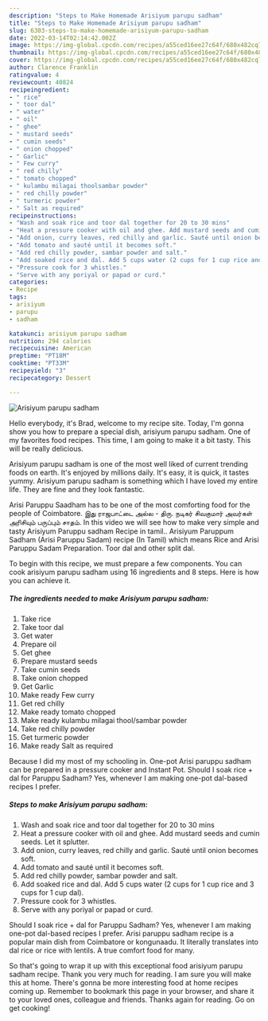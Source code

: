 ```yaml
---
description: "Steps to Make Homemade Arisiyum parupu sadham"
title: "Steps to Make Homemade Arisiyum parupu sadham"
slug: 6303-steps-to-make-homemade-arisiyum-parupu-sadham
date: 2022-03-14T02:14:42.002Z
image: https://img-global.cpcdn.com/recipes/a55ced16ee27c64f/680x482cq70/arisiyum-parupu-sadham-recipe-main-photo.jpg
thumbnail: https://img-global.cpcdn.com/recipes/a55ced16ee27c64f/680x482cq70/arisiyum-parupu-sadham-recipe-main-photo.jpg
cover: https://img-global.cpcdn.com/recipes/a55ced16ee27c64f/680x482cq70/arisiyum-parupu-sadham-recipe-main-photo.jpg
author: Clarence Franklin
ratingvalue: 4
reviewcount: 40824
recipeingredient:
- " rice"
- " toor dal"
- " water"
- " oil"
- " ghee"
- " mustard seeds"
- " cumin seeds"
- " onion chopped"
- " Garlic"
- " Few curry"
- " red chilly"
- " tomato chopped"
- " kulambu milagai thoolsambar powder"
- " red chilly powder"
- " turmeric powder"
- " Salt as required"
recipeinstructions:
- "Wash and soak rice and toor dal together for 20 to 30 mins"
- "Heat a pressure cooker with oil and ghee. Add mustard seeds and cumin seeds. Let it splutter."
- "Add onion, curry leaves, red chilly and garlic. Sauté until onion becomes soft."
- "Add tomato and sauté until it becomes soft."
- "Add red chilly powder, sambar powder and salt."
- "Add soaked rice and dal. Add 5 cups water (2 cups for 1 cup rice and 3 cups for 1 cup dal)."
- "Pressure cook for 3 whistles."
- "Serve with any poriyal or papad or curd."
categories:
- Recipe
tags:
- arisiyum
- parupu
- sadham

katakunci: arisiyum parupu sadham 
nutrition: 294 calories
recipecuisine: American
preptime: "PT18M"
cooktime: "PT33M"
recipeyield: "3"
recipecategory: Dessert

---
```



![Arisiyum parupu sadham](https://img-global.cpcdn.com/recipes/a55ced16ee27c64f/680x482cq70/arisiyum-parupu-sadham-recipe-main-photo.jpg)

Hello everybody, it's Brad, welcome to my recipe site. Today, I'm gonna show you how to prepare a special dish, arisiyum parupu sadham. One of my favorites food recipes. This time, I am going to make it a bit tasty. This will be really delicious.

Arisiyum parupu sadham is one of the most well liked of current trending foods on earth. It's enjoyed by millions daily. It's easy, it is quick, it tastes yummy. Arisiyum parupu sadham is something which I have loved my entire life. They are fine and they look fantastic.

Arisi Paruppu Saadham has to be one of the most comforting food for the people of Coimbatore. இது ராஜபாட்டை அல்ல - திரு. நடிகர் சிவகுமார் அவர்கள் அரிசியும் பருப்பும் சாதம். In this video we will see how to make very simple and tasty Arisiyum Paruppu sadham Recipe in tamil.. Arisiyum Paruppum Sadham (Arisi Paruppu Sadam) recipe (In Tamil) which means Rice and Arisi Paruppu Sadam Preparation. Toor dal and other split dal.


To begin with this recipe, we must prepare a few components. You can cook arisiyum parupu sadham using 16 ingredients and 8 steps. Here is how you can achieve it.

<!--inarticleads1-->

##### The ingredients needed to make Arisiyum parupu sadham:

1. Take  rice
1. Take  toor dal
1. Get  water
1. Prepare  oil
1. Get  ghee
1. Prepare  mustard seeds
1. Take  cumin seeds
1. Take  onion chopped
1. Get  Garlic
1. Make ready  Few curry
1. Get  red chilly
1. Make ready  tomato chopped
1. Make ready  kulambu milagai thool/sambar powder
1. Take  red chilly powder
1. Get  turmeric powder
1. Make ready  Salt as required


Because I did my most of my schooling in. One-pot Arisi paruppu sadham can be prepared in a pressure cooker and Instant Pot. Should I soak rice + dal for Paruppu Sadham? Yes, whenever I am making one-pot dal-based recipes I prefer. 

<!--inarticleads2-->

##### Steps to make Arisiyum parupu sadham:

1. Wash and soak rice and toor dal together for 20 to 30 mins
1. Heat a pressure cooker with oil and ghee. Add mustard seeds and cumin seeds. Let it splutter.
1. Add onion, curry leaves, red chilly and garlic. Sauté until onion becomes soft.
1. Add tomato and sauté until it becomes soft.
1. Add red chilly powder, sambar powder and salt.
1. Add soaked rice and dal. Add 5 cups water (2 cups for 1 cup rice and 3 cups for 1 cup dal).
1. Pressure cook for 3 whistles.
1. Serve with any poriyal or papad or curd.


Should I soak rice + dal for Paruppu Sadham? Yes, whenever I am making one-pot dal-based recipes I prefer. Arisi paruppu sadham recipe is a popular main dish from Coimbatore or kongunaadu. It literally translates into dal rice or rice with lentils. A true comfort food for many. 

So that's going to wrap it up with this exceptional food arisiyum parupu sadham recipe. Thank you very much for reading. I am sure you will make this at home. There's gonna be more interesting food at home recipes coming up. Remember to bookmark this page in your browser, and share it to your loved ones, colleague and friends. Thanks again for reading. Go on get cooking!
